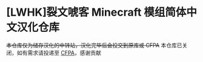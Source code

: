 # [LWHK]裂文唬客 Minecraft 模组简体中文汉化仓库
~~本仓库仅为储存汉化的中转站，汉化完毕后会投交到原库或 CFPA~~
本仓库已关闭，如有需求请投递至 [CFPA](https://github.com/CFPAOrg/Minecraft-Mod-Language-Package)，感谢贡献
